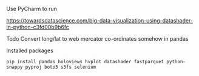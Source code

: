 Use PyCharm to run

https://towardsdatascience.com/big-data-visualization-using-datashader-in-python-c3fd00b9b6fc

Todo Convert long/lat to web mercator co-ordinates somehow in pandas

Installed packages

```
pip install pandas holoviews hvplot datashader fastparquet python-snappy pyproj boto3 s3fs selenium
```